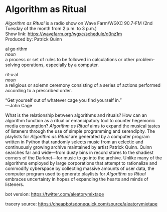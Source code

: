 # Algorithm as Ritual

<i>Algorithm as Ritual</i> is a radio show on Wave Farm/WGXC 90.7-FM (2nd Tuesday of the month from 2 p.m. to 3 p.m.)<br> 
Show link: https://wavefarm.org/wgxc/schedule/q3nz1m<br>
Produced by: Patrick Quinn<br>

al·go·rithm<br>
<i>noun</i><br>
a process or set of rules to be followed in calculations or other problem-solving operations, especially by a computer.<br>

rit·u·al<br>
<i>noun</i><br>
a religious or solemn ceremony consisting of a series of actions performed according to a prescribed order.<br>

“Get yourself out of whatever cage you find yourself in.”<br>
―John Cage

What is the relationship between algorithms and rituals? How can an algorithm function as a ritual or emancipatory tool to counter hegemonic media consumption? <i>Algorithm as Ritual</i> aims to expand the musical tastes of listeners through the use of simple programming and serendipity. The playlists for <i>Algorithm as Ritual</i> are generated by a computer program written in Python that randomly selects music from an eclectic and continuously growing archive maintained by artist Patrick Quinn. Quinn searches far and wide—from dusty bins in record stores to the shadiest corners of the Darknet—for music to go into the archive. Unlike many of the algorithms employed by large corporations that attempt to rationalize and commodify cyberspace by collecting massive amounts of user data, the computer program used to generate playlists for <i>Algorithm as Ritual</i> embraces uncertainty in hopes of expanding the hearts and minds of listeners. 

bot version: https://twitter.com/aleatorymixtape

tracery source: https://cheapbotsdonequick.com/source/aleatorymixtape
